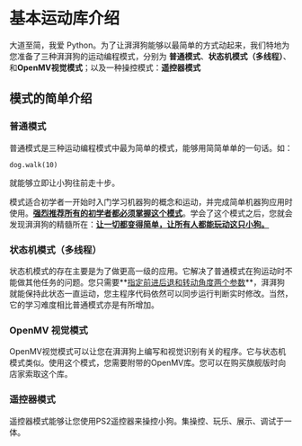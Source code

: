 # 基本运动库介绍



大道至简，我爱 Python。为了让湃湃狗能够以最简单的方式动起来，我们特地为您准备了三种湃湃狗的运动编程模式，分别为 **普通模式**、**状态机模式（多线程）**、和**OpenMV视觉模式**；以及一种操控模式：**遥控器模式**



## 模式的简单介绍

### 普通模式

普通模式是三种运动编程模式中最为简单的模式，能够用简简单单的一句话。如：

```
dog.walk(10)
```

就能够立即让小狗往前走十步。

  模式适合初学者一开始时入门学习机器狗的概念和运动，并完成简单机器狗应用时使用。**<u>强烈推荐所有的初学者都必须掌握这个模式</u>**。学会了这个模式之后，您就会发现湃湃狗的精髓所在：**<u>让一切都变得简单，让所有人都能玩动这只小狗。</u>**



### 状态机模式（多线程）

  状态机模式的存在主要是为了做更高一级的应用。它解决了普通模式在狗运动时不能做其他任务的问题。您只需要**<u>指定前进后退和转动角度两个参数</u>**，湃湃狗就能保持此状态一直运动，您主程序代码依然可以同步运行判断实时修改。当然，它的学习难度相比普通模式亦是有所增加。



### OpenMV 视觉模式

  OpenMV视觉模式可以让您在湃湃狗上编写和视觉识别有关的程序。它与状态机模式类似。使用这个模式，您需要附带的OpenMV库。您可以在购买旗舰版时向店家索取这个库。



### 遥控器模式

遥控器模式能够让您使用PS2遥控器来操控小狗。集操控、玩乐、展示、调试于一体。